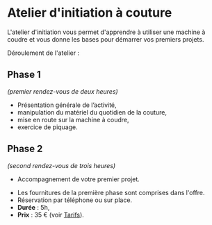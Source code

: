# Atelier d'initiation à couture

L'atelier d'initiation vous permet d'apprendre à utiliser une machine à coudre
et vous donne les bases pour démarrer vos premiers projets.

Déroulement de l'atelier :

## Phase 1
_(premier rendez-vous de deux heures)_
* Présentation générale de l’activité,
* manipulation du matériel du quotidien de la couture,
* mise en route sur la machine à coudre,
* exercice de piquage.

## Phase 2
_(second rendez-vous de trois heures)_
* Accompagnement de votre premier projet.

<div class="info">
  <ul>
    <li>Les fournitures de la première phase sont comprises dans l'offre.</li>
    <li>Réservation par téléphone ou sur place.</li>
    <li><strong>Durée</strong> : 5h,</li>
    <li><strong>Prix</strong> : 35 € (voir <a href="/pages/prices/#initiation">Tarifs</a>).</li>
  </li>
</div>
